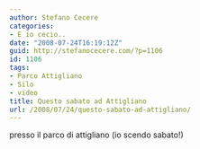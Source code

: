```yaml
---
author: Stefano Cecere
categories:
- E io cecio..
date: "2008-07-24T16:19:12Z"
guid: http://stefanocecere.com/?p=1106
id: 1106
tags:
- Parco Attigliano
- Silo
- video
title: Questo sabato ad Attigliano
url: /2008/07/24/questo-sabato-ad-attigliano/
---
```


presso il parco di attigliano (io scendo sabato!)
